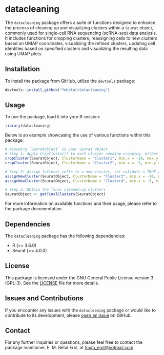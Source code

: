 # datacleaning

The `datacleaning` package offers a suite of functions designed to enhance the process of cleaning up and visualizing clusters within a `Seurat` object, commonly used for single-cell RNA sequencing (scRNA-seq) data analysis. It includes functions for cropping clusters, reassigning cells to new clusters based on UMAP coordinates, visualizing the refined clusters, updating cell identities based on specified clusters and visualizing the resulting data using UMAP plots.


## Installation

To install the package from GitHub, utilize the `devtools` package:

``` r
devtools::install_github("fmbetul/datacleaning")
```

## Usage

To use the package, load it into your R session:

``` r
library(datacleaning)
```

Below is an example showcasing the use of various functions within this package:

``` r
# Assuming `SeuratObject` is your Seurat object
# Step 1: Apply CropCluster() to each cluster needing cropping, either by providing ClusterNo or ClusterName
cropCluster(SeuratObject, ClusterName = "Cluster1", min.x = -10, max.y = 10)
cropCluster(SeuratObject, ClusterName = "Cluster2", min.x = -5, min.y = 5)
```

```r
# Step 2: Assign leftover cells to a new cluster, set validate = TRUE after you feel satisfied with the new cluster.
assignNewCluster(SeuratObject, ClusterName = "Cluster3", min.x = -10, max.y = 10, validate = TRUE)
assignNewCluster(SeuratObject, ClusterName = "Cluster4", min.x = -5, min.y = -5, validate = TRUE)
```

```r
# Step 3: Obtain the final cleaned-up clusters
SeuratObject <- getFinalClusters(SeuratObject)
```

For more information on available functions and their usage, please refer to the package documentation.


## Dependencies

The `datacleaning` package has the following dependencies:

- R (>= 3.6.0)
- Seurat (>= 4.0.0)


## License

This package is licensed under the GNU General Public License version 3 (GPL-3). See the [LICENSE](LICENSE) file for more details.


## Issues and Contributions

If you encounter any issues with the `datacleaning` package or would like to contribute to its development, please [open an issue](https://github.com/fmbetul/datacleaning/issues) on GitHub.


## Contact

For any further inquiries or questions, please feel free to contact the package maintainer, F. M. Betul Erol, at fmab_erol@hotmail.com.
